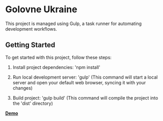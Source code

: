 #   Golovne Ukraine

This project is managed using Gulp, a task runner for automating development workflows.

## Getting Started

To get started with this project, follow these steps:

1. Install project dependencies: 'npm install'

2. Run local development server: 'gulp' (This command will start a local server and open your default web browser, syncing it with your changes)

3. Build project: 'gulp build' (This command will compile the project into the 'dist' directory)

[**Demo**](https://vikario.space/golovne-ukraine/)
